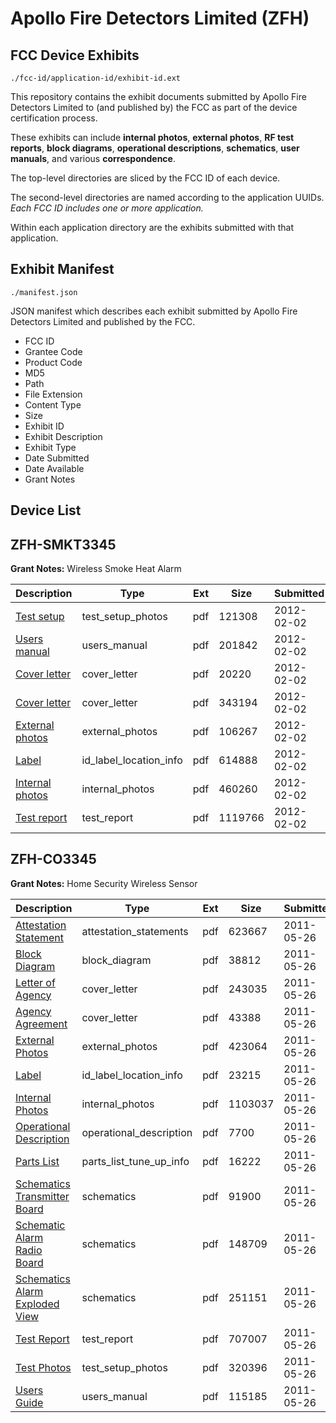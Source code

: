 # Apollo Fire Detectors Limited (ZFH)
## FCC Device Exhibits

```
./fcc-id/application-id/exhibit-id.ext
```

This repository contains the exhibit documents submitted by Apollo Fire Detectors Limited to (and published by) the FCC as part of the device certification process.

These exhibits can include **internal photos**, **external photos**, **RF test reports**, **block diagrams**, **operational descriptions**, **schematics**, **user manuals**, and various **correspondence**.

The top-level directories are sliced by the FCC ID of each device.

The second-level directories are named according to the application UUIDs. *Each FCC ID includes one or more application.*

Within each application directory are the exhibits submitted with that application. 

## Exhibit Manifest

```
./manifest.json
```

JSON manifest which describes each exhibit submitted by Apollo Fire Detectors Limited and published by the FCC.

- FCC ID
- Grantee Code
- Product Code
- MD5
- Path
- File Extension
- Content Type
- Size
- Exhibit ID
- Exhibit Description
- Exhibit Type
- Date Submitted
- Date Available
- Grant Notes

## Device List
## ZFH-SMKT3345
**Grant Notes:** Wireless Smoke Heat Alarm

| Description | Type | Ext | Size | Submitted | Available |
| ----------- | ---- | --- | ---- | --------- | --------- |
| [Test setup](ZFH-SMKT3345/29d20639ceb5673dea75514ff025f7a8/1630187.pdf) | test_setup_photos | pdf | 121308 | 2012-02-02 | 2012-02-02 |
| [Users manual](ZFH-SMKT3345/29d20639ceb5673dea75514ff025f7a8/1630188.pdf) | users_manual | pdf | 201842 | 2012-02-02 | 2012-02-02 |
| [Cover letter](ZFH-SMKT3345/29d20639ceb5673dea75514ff025f7a8/1630179.pdf) | cover_letter | pdf | 20220 | 2012-02-02 | 2012-02-02 |
| [Cover letter](ZFH-SMKT3345/29d20639ceb5673dea75514ff025f7a8/1630180.pdf) | cover_letter | pdf | 343194 | 2012-02-02 | 2012-02-02 |
| [External photos](ZFH-SMKT3345/29d20639ceb5673dea75514ff025f7a8/2236148.pdf) | external_photos | pdf | 106267 | 2012-02-02 | 2012-02-02 |
| [Label](ZFH-SMKT3345/29d20639ceb5673dea75514ff025f7a8/1630182.pdf) | id_label_location_info | pdf | 614888 | 2012-02-02 | 2012-02-02 |
| [Internal photos](ZFH-SMKT3345/29d20639ceb5673dea75514ff025f7a8/1630183.pdf) | internal_photos | pdf | 460260 | 2012-02-02 | 2012-02-02 |
| [Test report](ZFH-SMKT3345/29d20639ceb5673dea75514ff025f7a8/1630186.pdf) | test_report | pdf | 1119766 | 2012-02-02 | 2012-02-02 |
## ZFH-CO3345
**Grant Notes:** Home Security Wireless Sensor

| Description | Type | Ext | Size | Submitted | Available |
| ----------- | ---- | --- | ---- | --------- | --------- |
| [Attestation Statement](ZFH-CO3345/e45c3563d080c73a6e3bbf9cb7a93058/1473302.pdf) | attestation_statements | pdf | 623667 | 2011-05-26 | 2011-05-26 |
| [Block Diagram](ZFH-CO3345/e45c3563d080c73a6e3bbf9cb7a93058/1473306.pdf) | block_diagram | pdf | 38812 | 2011-05-26 | 2011-05-26 |
| [Letter of Agency](ZFH-CO3345/e45c3563d080c73a6e3bbf9cb7a93058/1473303.pdf) | cover_letter | pdf | 243035 | 2011-05-26 | 2011-05-26 |
| [Agency Agreement](ZFH-CO3345/e45c3563d080c73a6e3bbf9cb7a93058/1473304.pdf) | cover_letter | pdf | 43388 | 2011-05-26 | 2011-05-26 |
| [External Photos](ZFH-CO3345/e45c3563d080c73a6e3bbf9cb7a93058/1473308.pdf) | external_photos | pdf | 423064 | 2011-05-26 | 2011-05-26 |
| [Label](ZFH-CO3345/e45c3563d080c73a6e3bbf9cb7a93058/1473310.pdf) | id_label_location_info | pdf | 23215 | 2011-05-26 | 2011-05-26 |
| [Internal Photos](ZFH-CO3345/e45c3563d080c73a6e3bbf9cb7a93058/1473309.pdf) | internal_photos | pdf | 1103037 | 2011-05-26 | 2011-05-26 |
| [Operational Description](ZFH-CO3345/e45c3563d080c73a6e3bbf9cb7a93058/1473311.pdf) | operational_description | pdf | 7700 | 2011-05-26 | 2011-05-26 |
| [Parts List](ZFH-CO3345/e45c3563d080c73a6e3bbf9cb7a93058/1473307.pdf) | parts_list_tune_up_info | pdf | 16222 | 2011-05-26 | 2011-05-26 |
| [Schematics Transmitter Board](ZFH-CO3345/e45c3563d080c73a6e3bbf9cb7a93058/1473313.pdf) | schematics | pdf | 91900 | 2011-05-26 | 2011-05-26 |
| [Schematic Alarm Radio Board](ZFH-CO3345/e45c3563d080c73a6e3bbf9cb7a93058/1473314.pdf) | schematics | pdf | 148709 | 2011-05-26 | 2011-05-26 |
| [Schematics Alarm Exploded View](ZFH-CO3345/e45c3563d080c73a6e3bbf9cb7a93058/1473315.pdf) | schematics | pdf | 251151 | 2011-05-26 | 2011-05-26 |
| [Test Report](ZFH-CO3345/e45c3563d080c73a6e3bbf9cb7a93058/1473316.pdf) | test_report | pdf | 707007 | 2011-05-26 | 2011-05-26 |
| [Test Photos](ZFH-CO3345/e45c3563d080c73a6e3bbf9cb7a93058/1473312.pdf) | test_setup_photos | pdf | 320396 | 2011-05-26 | 2011-05-26 |
| [Users Guide](ZFH-CO3345/e45c3563d080c73a6e3bbf9cb7a93058/1473305.pdf) | users_manual | pdf | 115185 | 2011-05-26 | 2011-05-26 |
